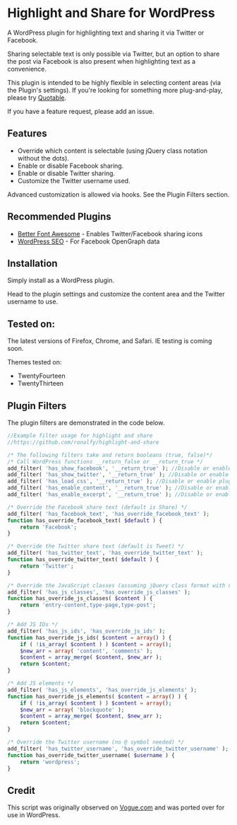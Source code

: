 Highlight and Share for WordPress
===================

A WordPress plugin for highlighting text and sharing it via Twitter or Facebook.

Sharing selectable text is only possible via Twitter, but an option to share the post via Facebook is also present when highlighting text as a convenience. 

This plugin is intended to be highly flexible in selecting content areas (via the Plugin's settings).  If you're looking for something more plug-and-play, please try <a href="https://wordpress.org/plugins/quotable/">Quotable</a>.

If you have a feature request, please add an issue.

Features
----------------------

<ul>
<li>Override which content is selectable (using jQuery class notation without the dots).</li>
<li>Enable or disable Facebook sharing.</li>
<li>Enable or disable Twitter sharing.</li>
<li>Customize the Twitter username used.</li>
</ul>

Advanced customization is allowed via hooks.  See the Plugin Filters section.

Recommended Plugins
---------------------------------
<ul>
<li><a href="https://wordpress.org/plugins/better-font-awesome/">Better Font Awesome</a> - Enables Twitter/Facebook sharing icons</li>
<li><a href="https://wordpress.org/plugins/wordpress-seo/">WordPress SEO</a> - For Facebook OpenGraph data</li>
</ul>

Installation
---------------------
Simply install as a WordPress plugin.

Head to the plugin settings and customize the content area and the Twitter username to use.

Tested on:
----------------------
The latest versions of Firefox, Chrome, and Safari.  IE testing is coming soon.

Themes tested on:
* TwentyFourteen
* TwentyThirteen

Plugin Filters
---------------------

The plugin filters are demonstrated in the code below.
```php
//Example filter usage for highlight and share
//https://github.com/ronalfy/highlight-and-share

/* The following filters take and return booleans (true, false)*/
/* Call WordPress functions __return_false or __return_true */
add_filter( 'has_show_facebook', '__return_true' ); //Disable or enable facebook sharing
add_filter( 'has_show_twitter', '__return_true' ); //Disable or enable twitter sharing
add_filter( 'has_load_css', '__return_true' ); //Disable or enable plugin's CSS - Use your own
add_filter( 'has_enable_content', '__return_true' ); //Disable or enable main post content
add_filter( 'has_enable_excerpt', '__return_true' ); //Disable or enable excerpt content

/* Override the Facebook share text (default is Share) */
add_filter( 'has_facebook_text', 'has_override_facebook_text' );
function has_override_facebook_text( $default ) {
	return 'Facebook';	
}

/* Override the Twitter share text (default is Tweet) */
add_filter( 'has_twitter_text', 'has_override_twitter_text' );
function has_override_twitter_text( $default ) {
	return 'Twitter';	
}

/* Override the JavaScript classes (assuming jQuery class format with no periods) */
add_filter( 'has_js_classes', 'has_override_js_classes' );
function has_override_js_classes( $content ) {
	return 'entry-content,type-page,type-post';	
}

/* Add JS IDs */
add_filter( 'has_js_ids', 'has_override_js_ids' );
function has_override_js_ids( $content = array() ) {
	if ( !is_array( $content ) ) $content = array();
	$new_arr = array( 'content', 'comments' );
	$content = array_merge( $content, $new_arr );
	return $content;
}

/* Add JS elements */
add_filter( 'has_js_elements', 'has_override_js_elements' );
function has_override_js_elements( $content = array() ) {
	if ( !is_array( $content ) ) $content = array();
	$new_arr = array( 'blockquote' );
	$content = array_merge( $content, $new_arr );
	return $content;
}

/* Override the Twitter username (no @ symbol needed) */
add_filter( 'has_twitter_username', 'has_override_twitter_username' );
function has_override_twitter_username( $username ) {
	return 'wordpress';	
}
```

Credit
-------------
This script was originally observed on <a href="http://www.vogue.com/">Vogue.com</a> and was ported over for use in WordPress.
